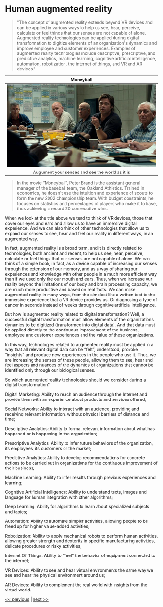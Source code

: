 # Human augmented reality

>"The concept of augmented reality extends beyond VR devices and can be applied in various ways to help us see, hear, perceive, calculate or feel things that our senses are not capable of alone. Augmented reality technologies can be applied during digital transformation to digitize elements of an organization's dynamics and improve employee and customer experiences. Examples of augmented reality technologies include descriptive, prescriptive, and predictive analytics, machine learning, cognitive artificial intelligence, automation, robotization, the internet of things, and VR and AR devices."

| Moneyball |
| :---: |
|![](../../images/human_augmented_reality.png)|
|Augument your senses and see the world as it is|

>In the movie “Moneyball”, Peter Brand is the assistant general manager of the baseball team, the Oakland Athletics. Trained in economics, he doesn't use the intuition and experience of scouts to form the new 2002 championship team. With budget constraints, he focuses on statistics and percentages of players who make it to base, thus achieving a record 20 consecutive wins.

When we look at the title above we tend to think of VR devices, those that cover our eyes and ears and allow us to have an immersive digital experience. And we can also think of other technologies that allow us to expand our senses to see, hear and feel our reality in different ways, in an augmented way.

In fact, augmented reality is a broad term, and it is directly related to technologies, both ancient and recent, to help us see, hear, perceive, calculate or feel things that our senses are not capable of alone. We can think of a simple book, in fact, as a device capable of increasing our senses through the extension of our memory, and as a way of sharing our experiences and knowledge with other people in a much more efficient way than if we used only the our mouth and ears. Thus, when we increase our reality beyond the limitations of our body and brain processing capacity, we are much more productive and based on real facts. We can make augmented reality in many ways, from the simplest like a written text to the immersive experience that a VR device provides us. Or diagnosing a type of cancer in seconds instead of weeks through cognitive artificial intelligence.

But how is augmented reality related to digital transformation? Well, a successful digital transformation must allow elements of the organizations dynamics to be digitized (transformed into digital data). And that data must be applied directly to the continuous improvement of the business, employee and customer experiences and the value of these organizations.

In this way, technologies related to augmented reality must be applied in a way that all relevant digital data can be “felt”, understood, provoke “insights” and produce new experiences in the people who use it. Thus, we are increasing the senses of these people, allowing them to see, hear and feel aspects and nuances of the dynamics of organizations that cannot be identified only through our biological senses.

So which augmented reality technologies should we consider during a digital transformation?

Digital Marketing: Ability to reach an audience through the Internet and provide them with an experience about products and services offered;

Social Networks: Ability to interact with an audience, providing and receiving relevant information, without physical barriers of distance and time;

Descriptive Analytics: Ability to format relevant information about what has happened or is happening in the organization;

Prescriptive Analytics: Ability to infer future behaviors of the organization, its employees, its customers or the market;

Predictive Analytics: Ability to develop recommendations for concrete actions to be carried out in organizations for the continuous improvement of their business;

Machine Learning: Ability to infer results through previous experiences and learning;

Cognitive Artificial Intelligence: Ability to understand texts, images and language for human integration with other algorithms;

Deep Learning: Ability for algorithms to learn about specialized subjects and topics;

Automation: Ability to automate simpler activities, allowing people to be freed up for higher value-added activities;

Robotization: Ability to apply mechanical robots to perform human activities, allowing greater strength and dexterity in specific manufacturing activities, delicate procedures or risky activities;

Internet Of Things: Ability to “feel” the behavior of equipment connected to the internet;

VR Devices: Ability to see and hear virtual environments the same way we see and hear the physical environment around us;

AR Devices: Ability to complement the real world with insights from the virtual world.

[<< previous](4-with_your_head_over_the_clouds.md) | [next >>](6-simple_is_safer.md)
